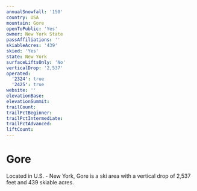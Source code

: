 ```yaml
---
annualSnowfall: '150'
country: USA
mountain: Gore
openToPublic: 'Yes'
owner: New York State
passAffiliations: ''
skiableAcres: '439'
skied: 'Yes'
state: New York
surfaceLiftsOnly: 'No'
verticalDrop: '2,537'
operated:
  '2324': true
  '2425': true
website: ''
elevationBase:
elevationSummit:
trailCount:
trailPctBeginner:
trailPctIntermediate:
trailPctAdvanced:
liftCount:
---
```



# Gore

Located in U.S. - New York, Gore is a ski area with a vertical drop of 2,537 feet and 439 skiable acres.
